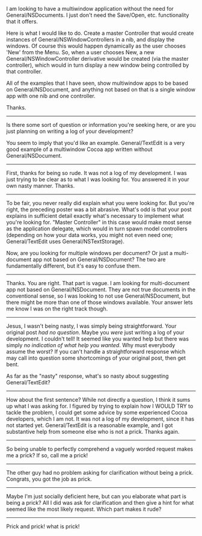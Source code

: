 I am looking to have a multiwindow application without the need for General/NSDocuments.  I just don't need the Save/Open, etc. functionality that it offers.

Here is what I would like to do.  Create a master Controller that would create instances of General/NSWindowControllers in a nib, and display the windows.  Of course this would happen dynamically as the user chooses 'New' from the Menu.  So, when a user chooses New, a new General/NSWindowController derivative would be created (via the master controller), which would in turn display a new window being controlled by that controller.

All of the examples that I have seen, show multiwindow apps to be based on General/NSDocument, and anything not based on that is a single window app with one nib and one controller.

Thanks.

----
Is there some sort of question or information you're seeking here, or are you just planning on writing a log of your development?

You seem to imply that you'd like an example. General/TextEdit is a very good example of a multiwindow Cocoa app written without General/NSDocument.

----

First, thanks for being so rude.  It was not a log of my development.  I was just trying to be clear as to what I was looking for.  You answered it in your own nasty manner.  Thanks.

----
To be fair, you never really did explain what you were looking for.  But you're right, the preceding poster was a bit abrasive.  What's odd is that your post explains in sufficient detail exactly what's necessary to implement what you're looking for.  "Master Controller" in this case would make most sense as the application delegate, which would in turn spawn model controllers (depending on how your data works, you might not even need one; General/TextEdit uses General/NSTextStorage).

Now, are you looking for multiple windows per document?  Or just a multi-document app not based on General/NSDocument?  The two are fundamentally different, but it's easy to confuse them.

----

Thanks.  You are right.  That part is vague.  I am looking for multi-document app not based on General/NSDocument.  They are not true documents in the conventional sense, so I was looking to not use General/NSDocument, but there might be more than one of those windows available.  Your answer lets me know I was on the right track though. 

----
Jesus, I wasn't being nasty, I was simply being straightforward. Your original post *had no question*. Maybe you *were* just writing a log of your development. I couldn't tell! It seemed like you wanted help but there was simply *no indication of what help you wanted*. Why must everybody assume the worst? If you can't handle a straightforward response which may call into question some shortcomings of your original post, then get bent.

As far as the "nasty" response, what's so nasty about suggesting General/TextEdit?

----

How about the first sentence?  While not directly a question, I think it sums up what I was asking for.  I figured by trying to explain how I WOULD TRY to tackle the problem, I could get some advice by some experienced Cocoa developers, which I am not.  It was not a log of my development, since it has not started yet.  General/TextEdit is a reasonable example, and I got substantive help from someone else who is not a prick.  Thanks again.

----
So being unable to perfectly comprehend a vaguely worded request makes me a prick? If so, call me a prick!

----

The other guy had no problem asking for clarification without being a prick.  Congrats, you got the job as prick.

----

Maybe I'm just socially deficient here, but can you elaborate what part is being a prick? All I did was ask for clarification and then give a hint for what seemed like the most likely request. Which part makes it rude?

----
Prick and prick!  what is prick!